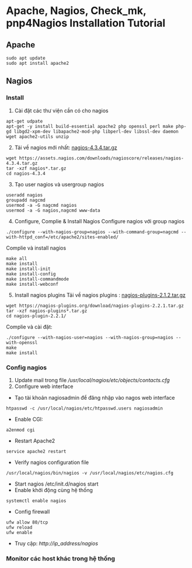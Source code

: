 # Apache, Nagios, Check_mk, pnp4Nagios Installation Tutorial
## Apache
```
sudo apt update
sudo apt install apache2
```
## Nagios
### Install 
1. Cài đặt các thư viện cần có cho nagios
```
apt-get udpate
apt-get -y install build-essential apache2 php openssl perl make php-gd libgd2-xpm-dev libapache2-mod-php libperl-dev libssl-dev daemon wget apache2-utils unzip
```
2. Tải về nagios mới nhất: [nagios-4.3.4.tar.gz](https://assets.nagios.com/downloads/nagioscore/releases/nagios-4.3.4.tar.gz)
```
wget https://assets.nagios.com/downloads/nagioscore/releases/nagios-4.3.4.tar.gz
tar -xzf nagios*.tar.gz
cd nagios-4.3.4
```
3. Tạo user nagios và usergroup nagios
```
useradd nagios
groupadd nagcmd
usermod -a -G nagcmd nagios
usermod -a -G nagios,nagcmd www-data
``` 
4. Configure, Complie & Install Nagios
Configure nagios với group nagios
```
./configure --with-nagios-group=nagios --with-command-group=nagcmd --with-httpd_conf=/etc/apache2/sites-enabled/
```
Complie và install nagios
```
make all
make install
make install-init
make install-config
make install-commandmode
make install-webconf
``` 
5. Install nagios plugins
Tải về nagios plugins : [nagios-plugins-2.1.2.tar.gz](https://nagios-plugins.org/download/nagios-plugins-2.2.1.tar.gz)
```
wget https://nagios-plugins.org/download/nagios-plugins-2.2.1.tar.gz
tar -xzf nagios-plugins*.tar.gz
cd nagios-plugin-2.2.1/
```
Complie và cài đặt: 
```
./configure --with-nagios-user=nagios --with-nagios-group=nagios --with-openssl
make
make install
```
### Config nagios 
1. Update mail trong file */usr/local/nagios/etc/objects/contacts.cfg*
2. Configure web interface
* Tạo tài khoản nagiosadmin để đăng nhập vào nagos web interface 
```
htpasswd -c /usr/local/nagios/etc/htpasswd.users nagiosadmin
```
* Enable CGI:
```
a2enmod cgi
```
* Restart Apache2
```
service apache2 restart
```
* Verify nagios configuration file
```
/usr/local/nagios/bin/nagios -v /usr/local/nagios/etc/nagios.cfg
```
* Start nagios 
/etc/init.d/nagios start
* Enable khởi động cùng hệ thống
```
systemctl enable nagios
```
* Config firewall 
```
ufw allow 80/tcp
ufw reload
ufw enable
```
* Truy cập: *http://ip_address/nagios* 
### Monitor các host khác trong hệ thống 




